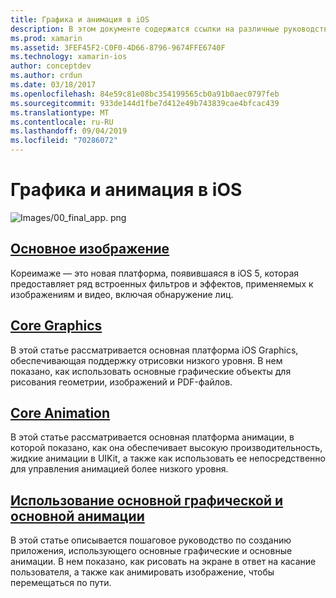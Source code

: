 ```yaml
---
title: Графика и анимация в iOS
description: В этом документе содержатся ссылки на различные руководства, в которых обсуждается использование основных платформ образов, основных графических компонентов и базовых анимаций в Xamarin. iOS.
ms.prod: xamarin
ms.assetid: 3FEF45F2-C0F0-4D66-8796-9674FFE6740F
ms.technology: xamarin-ios
author: conceptdev
ms.author: crdun
ms.date: 03/18/2017
ms.openlocfilehash: 84e59c81e08bc354199565cb0a91b0aec0797feb
ms.sourcegitcommit: 933de144d1fbe7d412e49b743839cae4bfcac439
ms.translationtype: MT
ms.contentlocale: ru-RU
ms.lasthandoff: 09/04/2019
ms.locfileid: "70286072"
---
```

# <a name="graphics-and-animation-in-ios"></a>Графика и анимация в iOS

![Images/00_final_app. png](images/00-final-app.png "Пример выполнения приложения")

## <a name="core-imageiosplatformgraphics-animation-iosintroduction-to-coreimagemd"></a>[Основное изображение](~/ios/platform/graphics-animation-ios/introduction-to-coreimage.md)

Кореимаже — это новая платформа, появившаяся в iOS 5, которая предоставляет ряд встроенных фильтров и эффектов, применяемых к изображениям и видео, включая обнаружение лиц.

## <a name="core-graphicsiosplatformgraphics-animation-ioscore-graphicsmd"></a>[Core Graphics](~/ios/platform/graphics-animation-ios/core-graphics.md)

В этой статье рассматривается основная платформа iOS Graphics, обеспечивающая поддержку отрисовки низкого уровня. В нем показано, как использовать основные графические объекты для рисования геометрии, изображений и PDF-файлов.

## <a name="core-animationiosplatformgraphics-animation-ioscore-animationmd"></a>[Core Animation](~/ios/platform/graphics-animation-ios/core-animation.md)

В этой статье рассматривается основная платформа анимации, в которой показано, как она обеспечивает высокую производительность, жидкие анимации в UIKit, а также как использовать ее непосредственно для управления анимацией более низкого уровня.

## <a name="using-core-graphics-and-core-animationiosplatformgraphics-animation-iosgraphics-animation-walkthroughmd"></a>[Использование основной графической и основной анимации](~/ios/platform/graphics-animation-ios/graphics-animation-walkthrough.md)

В этой статье описывается пошаговое руководство по созданию приложения, использующего основные графические и основные анимации. В нем показано, как рисовать на экране в ответ на касание пользователя, а также как анимировать изображение, чтобы перемещаться по пути.
